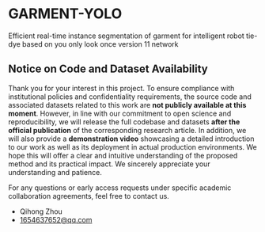 # GARMENT-YOLO
Efficient real-time instance segmentation of garment for intelligent robot tie-dye based on you only look once version 11 network
## Notice on Code and Dataset Availability
Thank you for your interest in this project.
  To ensure compliance with institutional policies and confidentiality requirements, the source code and associated datasets related to this work are **not publicly available at this moment**. However, in line with our commitment to open science and reproducibility, we will release the full codebase and datasets **after the official publication** of the corresponding research article.
  In addition, we will also provide a **demonstration video** showcasing a detailed introduction to our work as well as its deployment in actual production environments. We hope this will offer a clear and intuitive understanding of the proposed method and its practical impact.
  We sincerely appreciate your understanding and patience.
  
For any questions or early access requests under specific academic collaboration agreements, feel free to contact us.

- Qihong Zhou
- 1654637652@qq.com

